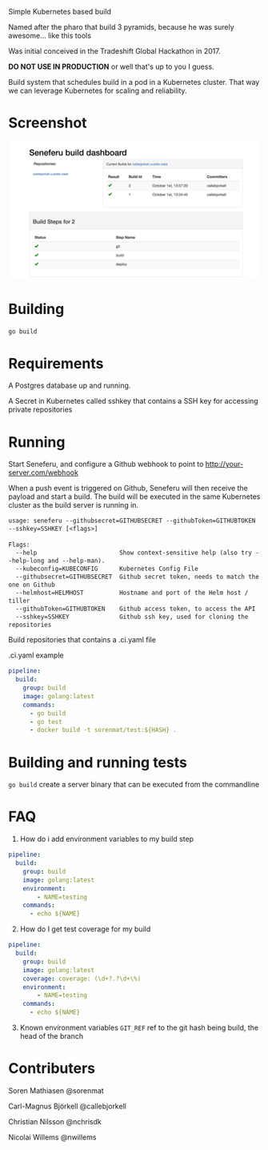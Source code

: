 Simple Kubernetes based build

Named after the pharo that build 3 pyramids, because he was surely awesome... like this tools

Was initial conceived in the Tradeshift Global Hackathon in 2017.

__DO NOT USE IN PRODUCTION__ or well that's up to you I guess.


Build system that schedules build in a pod in a Kubernetes cluster.
That way we can leverage Kubernetes for scaling and reliability.

# Screenshot

![Seneferu main screen](docs/seneferu.png "Main screen")


# Building

`go build`

# Requirements

A Postgres database up and running.

A Secret in Kubernetes called sshkey that contains a SSH key for accessing private repositories


# Running

Start Seneferu, and configure a Github webhook to point to http://your-server.com/webhook

When a push event is triggered on Github, Seneferu will then receive the payload and start a build.
The build will be executed in the same Kubernetes cluster as the build server is running in.


```shell
usage: seneferu --githubsecret=GITHUBSECRET --githubToken=GITHUBTOKEN --sshkey=SSHKEY [<flags>]

Flags:
  --help                       Show context-sensitive help (also try --help-long and --help-man).
  --kubeconfig=KUBECONFIG      Kubernetes Config File
  --githubsecret=GITHUBSECRET  Github secret token, needs to match the one on Github
  --helmhost=HELMHOST          Hostname and port of the Helm host / tiller
  --githubToken=GITHUBTOKEN    Github access token, to access the API
  --sshkey=SSHKEY              Github ssh key, used for cloning the repositories
```

Build repositories that contains a .ci.yaml file

.ci.yaml example

```yaml
pipeline:
  build:
    group: build
    image: golang:latest
    commands:
      - go build
      - go test
      - docker build -t sorenmat/test:${HASH} .
```

# Building and running tests

`go build` create a server binary that can be executed from the commandline



# FAQ

1. How do i add environment variables to my build step

```yaml
pipeline:
  build:
    group: build
    image: golang:latest
    environment:
        - NAME=testing
    commands:
      - echo ${NAME}

```

2. How do I get test coverage for my build

```yaml
pipeline:
  build:
    group: build
    image: golang:latest
    coverage: coverage: (\d+?.?\d+\%)
    environment:
        - NAME=testing
    commands:
      - echo ${NAME}

```

3. Known environment variables
   `GIT_REF` ref to the git hash being build, the head of the branch


# Contributers

Soren Mathiasen @sorenmat

Carl-Magnus Björkell @callebjorkell
 
Christian Nilsson @nchrisdk
 
Nicolai Willems @nwillems
 

